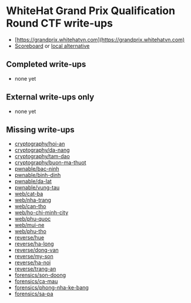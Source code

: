 # WhiteHat Grand Prix Qualification Round CTF write-ups

* [https://grandprix.whitehatvn.com](https://grandprix.whitehatvn.com)
* [Scoreboard](https://ctftime.org/event/246) or [local alternative](scoreboard)

## Completed write-ups

* none yet

## External write-ups only

* none yet

## Missing write-ups

* [cryptography/hoi-an](cryptography/hoi-an)
* [cryptography/da-nang](cryptography/da-nang)
* [cryptography/tam-dao](cryptography/tam-dao)
* [cryptography/buon-ma-thuot](cryptography/buon-ma-thuot)
* [pwnable/bac-ninh](pwnable/bac-ninh)
* [pwnable/binh-dinh](pwnable/binh-dinh)
* [pwnable/da-lat](pwnable/da-lat)
* [pwnable/vung-tau](pwnable/vung-tau)
* [web/cat-ba](web/cat-ba)
* [web/nha-trang](web/nha-trang)
* [web/can-tho](web/can-tho)
* [web/ho-chi-minh-city](web/ho-chi-minh-city)
* [web/phu-quoc](web/phu-quoc)
* [web/mui-ne](web/mui-ne)
* [web/phu-tho](web/phu-tho)
* [reverse/hue](reverse/hue)
* [reverse/ha-long](reverse/ha-long)
* [reverse/dong-van](reverse/dong-van)
* [reverse/my-son](reverse/my-son)
* [reverse/ha-noi](reverse/ha-noi)
* [reverse/trang-an](reverse/trang-an)
* [forensics/son-doong](forensics/son-doong)
* [forensics/ca-mau](forensics/ca-mau)
* [forensics/phong-nha-ke-bang](forensics/phong-nha-ke-bang)
* [forensics/sa-pa](forensics/sa-pa)
